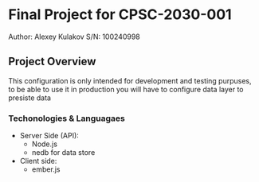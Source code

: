 # Final Project for CPSC-2030-001

Author: Alexey Kulakov S/N: 100240998

## Project Overview

This configuration is only intended for development and testing purpuses, to be able to use it in production you will have to configure data layer to presiste data

### Techonologies & Languagaes

* Server Side (API):
  * Node.js
  * nedb for data store
* Client side:
  * ember.js
